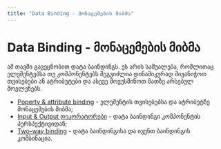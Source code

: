 ```yaml
---
title: "Data Binding - მონაცემების მიბმა"
---
```


# Data Binding - მონაცემების მიბმა

ამ თავში გავეცნობით დატა ბაინდინგს. ეს არის საშუალება, რომლითაც
ელემენტებსა თუ კომპონენტებს შეგვიძლია დინამიკურად მივანიჭოთ თვისებები
ან ატრიბუტები და ასევე მოვუსმინოთ მათზე არსებულ მოვლენებს.

- [Poperty & attribute binding](./property-and-attribute-binding.html) - ელემენტის თვისებებსა და ატრიბუტზე მონაცემების მიბმა;
- [Input & Output დეკორატორები](./input-output.html) - დატა ბაინდინგი კომპონენტის პერსპექტივიდან;
- [Two-way binding](./two-way-binding.html) - დატა ბაინდინგისა და ივენთ ბაინდინგის კომბინაცია.
